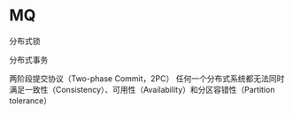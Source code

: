 # MQ

分布式锁

分布式事务

两阶段提交协议（Two-phase Commit，2PC）
任何一个分布式系统都无法同时满足一致性（Consistency）、可用性（Availability）和分区容错性（Partition tolerance）

